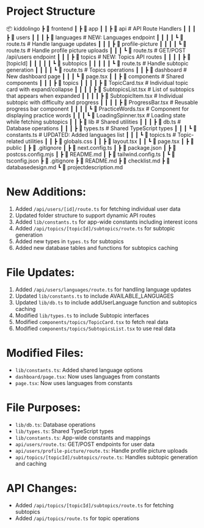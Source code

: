 # Project Structure

📦 kiddolingo
 ┣ 📂 frontend
 ┃ ┣ 📂 app
 ┃ ┃ ┣ 📂 api            # API Route Handlers
 ┃ ┃ ┃ ┣ 📂 users
 ┃ ┃ ┃   ┣ 📂 languages        # NEW: Languages endpoint
 ┃ ┃ ┃   ┃ ┗ 📜 route.ts      # Handle language updates
 ┃ ┃ ┃   ┣ 📂 profile-picture
 ┃ ┃ ┃   ┃ ┗ 📜 route.ts    # Handle profile picture uploads
 ┃ ┃ ┃   ┗ 📜 route.ts      # GET/POST /api/users endpoint
 ┃ ┃ ┃ ┣ 📂 topics                  # NEW: Topics API routes
 ┃ ┃ ┃ ┃ ┣ 📂 [topicId]
 ┃ ┃ ┃ ┃ ┃ ┗ 📂 subtopics
 ┃ ┃ ┃ ┃ ┃   ┗ 📜 route.ts         # Handle subtopic generation
 ┃ ┃ ┃ ┃ ┗ 📜 route.ts             # Topics operations
 ┃ ┃ ┣ 📂 dashboard       # New dashboard page
 ┃ ┃ ┃ ┗ 📜 page.tsx
 ┃ ┃ ┣ 📂 components      # Shared components
 ┃ ┃ ┃ ┣ 📂 topics
 ┃ ┃ ┃ ┃ ┣ 📜 TopicCard.tsx        # Individual topic card with expand/collapse
 ┃ ┃ ┃ ┃ ┣ 📜 SubtopicsList.tsx    # List of subtopics that appears when expanded
 ┃ ┃ ┃ ┃ ┣ 📜 SubtopicItem.tsx     # Individual subtopic with difficulty and progress
 ┃ ┃ ┃ ┃ ┣ 📜 ProgressBar.tsx      # Reusable progress bar component
 ┃ ┃ ┃ ┃ ┗ 📜 PracticeWords.tsx    # Component for displaying practice words
 ┃ ┃ ┃ ┗ 📜 LoadingSpinner.tsx     # Loading state while fetching subtopics
 ┃ ┃ ┣ 📂 lib            # Shared utilities
 ┃ ┃ ┃ ┣ 📜 db.ts        # Database operations
 ┃ ┃ ┃ ┣ 📜 types.ts     # Shared TypeScript types
 ┃ ┃ ┃ ┗ 📜 constants.ts    # UPDATED: Added languages list
 ┃ ┃ ┃ ┗ 📜 topics.ts              # Topic-related utilities
 ┃ ┃ ┣ 📜 globals.css
 ┃ ┃ ┣ 📜 layout.tsx
 ┃ ┃ ┗ 📜 page.tsx
 ┃ ┣ 📂 public
 ┃ ┣ 📜 .gitignore
 ┃ ┣ 📜 next.config.ts
 ┃ ┣ 📜 package.json
 ┃ ┣ 📜 postcss.config.mjs
 ┃ ┣ 📜 README.md
 ┃ ┣ 📜 tailwind.config.ts
 ┃ ┗ 📜 tsconfig.json
 ┣ 📜 .gitignore
 ┣ 📜 README.md
 ┣ 📜 checklist.md
 ┣ 📜 databasedesign.md
 ┗ 📜 projectdescription.md

# New Additions:
1. Added `/api/users/[id]/route.ts` for fetching individual user data
2. Updated folder structure to support dynamic API routes
3. Added `lib/constants.ts` for app-wide constants including interest icons
4. Added `/api/topics/[topicId]/subtopics/route.ts` for subtopic generation
5. Added new types in `types.ts` for subtopics
6. Added new database tables and functions for subtopics caching

# File Updates:
1. Added `/api/users/languages/route.ts` for handling language updates
2. Updated `lib/constants.ts` to include AVAILABLE_LANGUAGES
3. Updated `lib/db.ts` to include addUserLanguage function and subtopics caching
4. Modified `lib/types.ts` to include Subtopic interfaces
5. Modified `components/topics/TopicCard.tsx` to fetch real data
6. Modified `components/topics/SubtopicsList.tsx` to use real data

# Modified Files:
- `lib/constants.ts`: Added shared language options
- `dashboard/page.tsx`: Now uses languages from constants
- `page.tsx`: Now uses languages from constants

# File Purposes:
- `lib/db.ts`: Database operations
- `lib/types.ts`: Shared TypeScript types
- `lib/constants.ts`: App-wide constants and mappings
- `api/users/route.ts`: GET/POST endpoints for user data
- `api/users/profile-picture/route.ts`: Handle profile picture uploads
- `api/topics/[topicId]/subtopics/route.ts`: Handles subtopic generation and caching

# API Changes:
- Added `/api/topics/[topicId]/subtopics/route.ts` for fetching subtopics
- Added `/api/topics/route.ts` for topic operations
